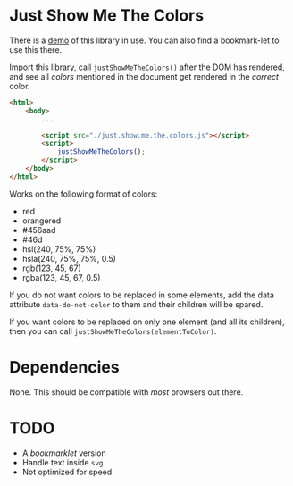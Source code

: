 Just Show Me The Colors
=======================

There is a [demo](http://musically-ut.github.io/just-show-me-the-colors/) of this library in use. You can also find a bookmark-let to use this there.

Import this library, call `justShowMeTheColors()` after the DOM has rendered,
and see all _colors_ mentioned in the document get rendered in the _correct_
color.

````HTML
<html>
    <body>
        ...

        <script src="./just.show.me.the.colors.js"></script>
        <script>
            justShowMeTheColors();
        </script>
    </body>
</html>
````

Works on the following format of colors:

 - red
 - orangered
 - #456aad
 - #46d
 - hsl(240, 75%, 75%)
 - hsla(240, 75%, 75%, 0.5)
 - rgb(123, 45, 67)
 - rgba(123, 45, 67, 0.5)

If you do not want colors to be replaced in some elements, add the data attribute
`data-do-not-color` to them and their children will be spared.

If you want colors to be replaced on only one element (and all its children),
then you can call `justShowMeTheColors(elementToColor)`.

Dependencies
============

None. This should be compatible with _most_ browsers out there.

TODO
====

 - A _bookmarklet_ version
 - Handle text inside `svg` 
 - Not optimized for speed
